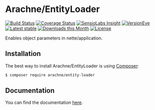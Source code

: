 Arachne/EntityLoader
====

[![Build Status](https://img.shields.io/travis/Arachne/EntityLoader/master.svg?style=flat-square)](https://travis-ci.org/Arachne/EntityLoader/branches)
[![Coverage Status](https://img.shields.io/coveralls/Arachne/EntityLoader/master.svg?style=flat-square)](https://coveralls.io/github/Arachne/EntityLoader?branch=master)
[![SensioLabs Insight](https://img.shields.io/sensiolabs/i/ba908bed-3f70-4669-bdd1-8af91b4d4606.svg?style=flat-square)](https://insight.sensiolabs.com/projects/ba908bed-3f70-4669-bdd1-8af91b4d4606)
[![VersionEye](https://img.shields.io/versioneye/d/php/arachne:entity-loader.svg?style=flat-square)](https://www.versioneye.com/php/arachne:entity-loader)
[![Latest stable](https://img.shields.io/packagist/v/arachne/entity-loader.svg?style=flat-square)](https://packagist.org/packages/arachne/entity-loader)
[![Downloads this Month](https://img.shields.io/packagist/dm/arachne/entity-loader.svg?style=flat-square)](https://packagist.org/packages/arachne/entity-loader)
[![License](https://img.shields.io/badge/license-MIT-blue.svg?style=flat-square)](https://github.com/Arachne/EntityLoader/blob/master/license.md)

Enables object parameters in nette/application.

Installation
----

The best way to install Arachne/EntityLoader is using [Composer](http://getcomposer.org/):

```sh
$ composer require arachne/entity-loader
```


Documentation
----

You can find the documentation [here](docs/index.md).
